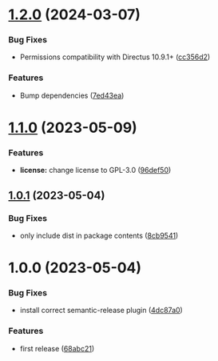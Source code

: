 # [1.2.0](https://github.com/hanneskuettner/directus-extension-inline-form-interface/compare/v1.1.0...v1.2.0) (2024-03-07)


### Bug Fixes

* Permissions compatibility with Directus 10.9.1+ ([cc356d2](https://github.com/hanneskuettner/directus-extension-inline-form-interface/commit/cc356d2b964d5b6acf979105281dc20a1317e8e2))


### Features

* Bump dependencies ([7ed43ea](https://github.com/hanneskuettner/directus-extension-inline-form-interface/commit/7ed43eaca184f647e70296e325b253cee39fb6ad))

# [1.1.0](https://github.com/hanneskuettner/directus-extension-inline-form-interface/compare/v1.0.1...v1.1.0) (2023-05-09)


### Features

* **license:** change license to GPL-3.0 ([96def50](https://github.com/hanneskuettner/directus-extension-inline-form-interface/commit/96def50cad45484f1334e25b0868bc82fc42cc9d))

## [1.0.1](https://github.com/hanneskuettner/directus-extension-inline-form-interface/compare/v1.0.0...v1.0.1) (2023-05-04)


### Bug Fixes

* only include dist in package contents ([8cb9541](https://github.com/hanneskuettner/directus-extension-inline-form-interface/commit/8cb9541e9d1b2571d00324d53e92ac34cf8ecbcb))

# 1.0.0 (2023-05-04)


### Bug Fixes

* install correct semantic-release plugin ([4dc87a0](https://github.com/hanneskuettner/directus-extension-inline-form-interface/commit/4dc87a0d106af4d973f6247219d8b2d9fa756b59))


### Features

* first release ([68abc21](https://github.com/hanneskuettner/directus-extension-inline-form-interface/commit/68abc2159f52f84bd8a565d4d5cffce8f7d555f2))
